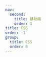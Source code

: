 ```yaml
---
nav:
  second:
    title: 移动端
    order: 1
title: CSS
order: -1
group:
  title: CSS
  order: 0
---
```

